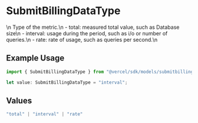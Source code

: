 # SubmitBillingDataType

\n              Type of the metric.\n              - total: measured total value, such as Database size\n              - interval: usage during the period, such as i/o or number of queries.\n              - rate: rate of usage, such as queries per second.\n            

## Example Usage

```typescript
import { SubmitBillingDataType } from "@vercel/sdk/models/submitbillingdataop.js";

let value: SubmitBillingDataType = "interval";
```

## Values

```typescript
"total" | "interval" | "rate"
```